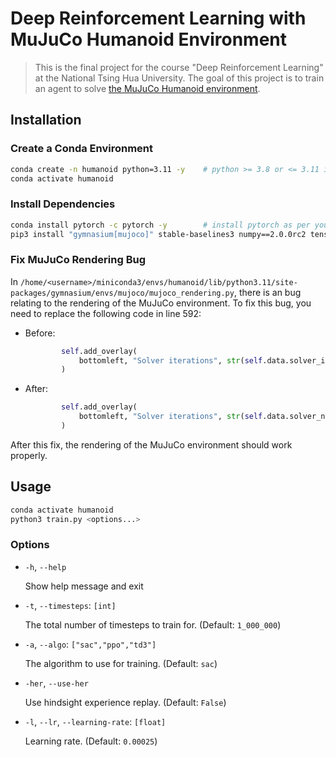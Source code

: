 # Deep Reinforcement Learning with MuJuCo Humanoid Environment

> This is the final project for the course "Deep Reinforcement Learning" at the National Tsing Hua University.
> The goal of this project is to train an agent to solve [the MuJuCo Humanoid environment](https://gymnasium.farama.org/main/environments/mujoco/humanoid/).

## Installation

### Create a Conda Environment

```bash
conda create -n humanoid python=3.11 -y    # python >= 3.8 or <= 3.11 is required
conda activate humanoid
```

### Install Dependencies

```bash
conda install pytorch -c pytorch -y        # install pytorch as per your operating system
pip3 install "gymnasium[mujoco]" stable-baselines3 numpy==2.0.0rc2 tensorboard
```

### Fix MuJuCo Rendering Bug

In `/home/<username>/miniconda3/envs/humanoid/lib/python3.11/site-packages/gymnasium/envs/mujoco/mujoco_rendering.py`, there is an bug relating to the rendering of the MuJuCo environment.
To fix this bug, you need to replace the following code in line 592:

- Before:
    ```python
            self.add_overlay(
                bottomleft, "Solver iterations", str(self.data.solver_iter + 1)
            )
    ```

- After:
    ```python
            self.add_overlay(
                bottomleft, "Solver iterations", str(self.data.solver_niter + 1)
            )
    ```

After this fix, the rendering of the MuJuCo environment should work properly.

## Usage

```bash
conda activate humanoid
python3 train.py <options...>
```

### Options

- `-h`, `--help`

    Show help message and exit

- `-t`, `--timesteps`: `[int]`
                    
    The total number of timesteps to train for. (Default: `1_000_000`)

- `-a`, `--algo`: `["sac","ppo","td3"]`

    The algorithm to use for training. (Default: `sac`)

- `-her`, `--use-her`

    Use hindsight experience replay. (Default: `False`)

- `-l`, `--lr`, `--learning-rate`: `[float]`

    Learning rate. (Default: `0.00025`)
